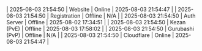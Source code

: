 | 2025-08-03 21:54:50 | Website | Online | 2025-08-03 21:54:47 |
| 2025-08-03 21:54:50 | Registration | Offline | N/A |
| 2025-08-03 21:54:50 | Auth Server | Offline | 2025-08-02 17:34:51 |
| 2025-08-03 21:54:50 | Kezan (PvE) | Offline | 2025-08-03 17:58:02 |
| 2025-08-03 21:54:50 | Gurubashi (PvP) | Offline | N/A |
| 2025-08-03 21:54:50 | Cloudflare | Online | 2025-08-03 21:54:47 |
